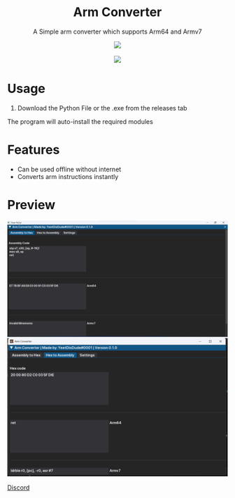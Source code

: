 
<h1 align="center">Arm Converter</h1>
<p align="center">A Simple arm converter which supports Arm64 and Armv7</p>

<p align="center">
  <a href=""><img src="https://img.shields.io/discord/1082866190097072158"></a>
</p>
<p align="center">
  <a href=""><img src="https://img.shields.io/github/stars/YeetDisDude/Arm-Converter?style=social"></a>
</p>
  
# Usage
1. Download the Python File or the .exe from the releases tab

The program will auto-install the required modules

# Features
- Can be used offline without internet
- Converts arm instructions instantly

  
# Preview
![Image1](/Assets/1.png)
![Image2](/Assets/2.png)

[Discord](https://discord.gg/wnr9ME7enQ)
